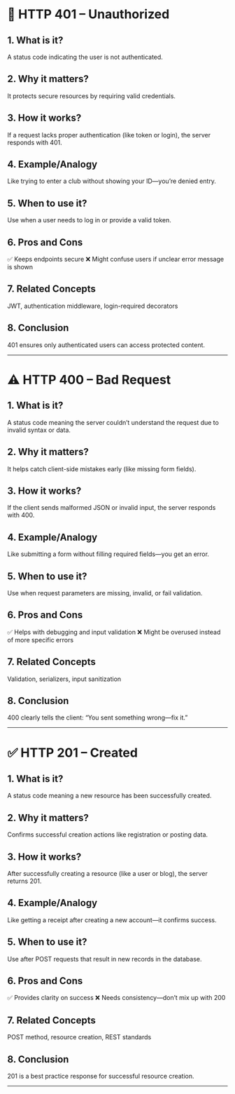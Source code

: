 # 🔐 HTTP 401 – Unauthorized

## 1. What is it?
A status code indicating the user is not authenticated.

## 2. Why it matters?
It protects secure resources by requiring valid credentials.

## 3. How it works?
If a request lacks proper authentication (like token or login), the server responds with 401.

## 4. Example/Analogy
Like trying to enter a club without showing your ID—you’re denied entry.

## 5. When to use it?
Use when a user needs to log in or provide a valid token.

## 6. Pros and Cons
✅ Keeps endpoints secure ❌ Might confuse users if unclear error message is shown

## 7. Related Concepts
JWT, authentication middleware, login-required decorators

## 8. Conclusion
401 ensures only authenticated users can access protected content.

---

# ⚠️ HTTP 400 – Bad Request

## 1. What is it?
A status code meaning the server couldn’t understand the request due to invalid syntax or data.

## 2. Why it matters?
It helps catch client-side mistakes early (like missing form fields).

## 3. How it works?
If the client sends malformed JSON or invalid input, the server responds with 400.

## 4. Example/Analogy
Like submitting a form without filling required fields—you get an error.

## 5. When to use it?
Use when request parameters are missing, invalid, or fail validation.

## 6. Pros and Cons
✅ Helps with debugging and input validation ❌ Might be overused instead of more specific errors

## 7. Related Concepts
Validation, serializers, input sanitization

## 8. Conclusion
400 clearly tells the client: “You sent something wrong—fix it.”

---

# ✅ HTTP 201 – Created

## 1. What is it?
A status code meaning a new resource has been successfully created.

## 2. Why it matters?
Confirms successful creation actions like registration or posting data.

## 3. How it works?
After successfully creating a resource (like a user or blog), the server returns 201.

## 4. Example/Analogy
Like getting a receipt after creating a new account—it confirms success.

## 5. When to use it?
Use after POST requests that result in new records in the database.

## 6. Pros and Cons
✅ Provides clarity on success ❌ Needs consistency—don’t mix up with 200

## 7. Related Concepts
POST method, resource creation, REST standards

## 8. Conclusion
201 is a best practice response for successful resource creation.

---

